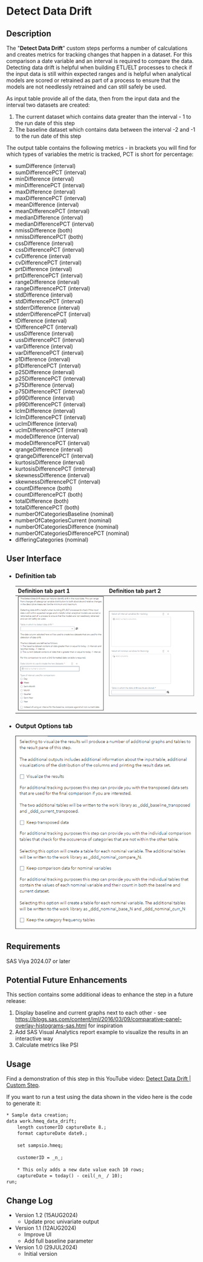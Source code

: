 # Detect Data Drift

## Description

The "**Detect Data Drift**" custom steps performs a number of calculations and creates metrics for tracking changes that happen in a dataset. For this comparison a date variable and an interval is required to compare the data. Detecting data drift is helpful when building ETL/ELT processes to check if the input data is still within expected ranges and is helpful when analytical models are scored or retrained as part of  a process to ensure that the models are not needlessly retrained and can still safely be used.

As input table provide all of the data, then from the input data and the interval two datasets are created:

1.   The current dataset which contains data greater than the interval - 1 to the run date of this step
2.   The baseline dataset which contains data between the interval -2 and -1 to the run date of this step

The output table contains the following metrics - in brackets you will find for which types of variables the metric is tracked, PCT is short for percentage:

-   sumDifference (interval)
-   sumDifferencePCT (interval)
-   minDifference (interval)
-   minDifferencePCT (interval)
-   maxDifference (interval)
-   maxDifferencePCT (interval)
-   meanDifference (interval)
-   meanDifferencePCT (interval)
-   medianDifference (interval)
-   medianDifferencePCT (interval)
-   nmissDifference (both)
-   nmissDifferencePCT (both)
-   cssDifference (interval)
-   cssDifferencePCT (interval)
-   cvDifference (interval)
-   cvDifferencePCT (interval)
-   prtDifference (interval)
-   prtDifferencePCT (interval)
-   rangeDifference (interval)
-   rangeDifferencePCT (interval)
-   stdDifference (interval)
-   stdDifferencePCT (interval)
-   stderrDifference (interval)
-   stderrDifferencePCT (interval)
-   tDifference (interval)
-   tDifferencePCT (interval)
-   ussDifference (interval)
-   ussDifferencePCT (interval)
-   varDifference (interval)
-   varDifferencePCT (interval)
-   p1Difference (interval)
-   p1DifferencePCT (interval)
-   p25Difference (interval)
-   p25DifferencePCT (interval)
-   p75Difference (interval)
-   p75DifferencePCT (interval)
-   p99Difference (interval)
-   p99DifferencePCT (interval)
-   lclmDifference (interval)
-   lclmDifferencePCT (interval)
-   uclmDifference (interval)
-   uclmDifferencePCT (interval)
-   modeDifference (interval)
-   modeDifferencePCT (interval)
-   qrangeDifference (interval)
-   qrangeDifferencePCT (interval)
-   kurtosisDifference (interval)
-   kurtosisDifferencePCT (interval)
-   skewnessDifference (interval)
-   skewnessDifferencePCT (interval)
-   countDifference (both)
-   countDifferencePCT (both)
-   totalDifference (both)
-   totalDifferencePCT (both)
-   numberOfCategoriesBaseline (nominal)
-   numberOfCategoriesCurrent (nominal)
-   numberOfCategoriesDifference (nominal)
-   numberOfCategoriesDifferencePCT (nominal)
-   differingCategories (nominal)

## User Interface

* ### Definition tab ###

   | Definition tab part 1                                        | Definition tab part 2                                        |
   | ------------------------------------------------------------ | ------------------------------------------------------------ |
   | ![Definition tab part 1](img/Detect-Data-Drift-Definition-Part-1.png) | ![Definition tab part 2](img/Detect-Data-Drift-Definition-Part-2.png) |
   
   
   
* ### Output Options tab

   ![Output Options tab](img/Detect-Data-Drift-Output-Options.png)

## Requirements

SAS Viya 2024.07 or later

## Potential Future Enhancements

This section contains some additional ideas to enhance the step in a future release:

1.   Display baseline and current graphs next to each other - see https://blogs.sas.com/content/iml/2016/03/09/comparative-panel-overlay-histograms-sas.html for inspiration
2.   Add SAS Visual Analytics report example to visualize the results in an interactive way
3.   Calculate metrics like PSI

## Usage

Find a demonstration of this step in this YouTube video: [Detect Data Drift | Custom Step](https://youtu.be/Kl7QbLmzVmI).

If you want to run a test using the data shown in the video here is the code to generate it:

```SAS
* Sample data creation;
data work.hmeq_data_drift;
    length customerID captureDate 8.;
    format captureDate date9.;

    set sampsio.hmeq;

    customerID = _n_;

    * This only adds a new date value each 10 rows;
    captureDate = today() - ceil(_n_ / 10);
run;
```

## Change Log

* Version 1.2 (15AUG2024)
    * Update proc univariate output
* Version 1.1 (12AUG2024)
    * Improve UI
    * Add full baseline parameter
* Version 1.0 (29JUL2024)
    * Initial version
